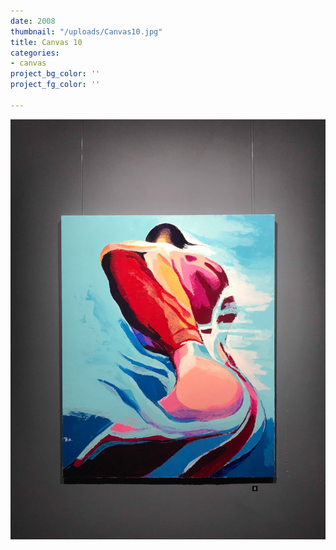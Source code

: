 ```yaml
---
date: 2008
thumbnail: "/uploads/Canvas10.jpg"
title: Canvas 10
categories:
- canvas
project_bg_color: ''
project_fg_color: ''

---
```

![My Text](/uploads/Canvas10.jpg "My Title")